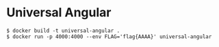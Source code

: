 # Universal Angular

```
$ docker build -t universal-angular .
$ docker run -p 4000:4000 --env FLAG='flag{AAAA}' universal-angular
```